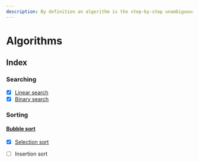 ```yaml
---
description: By definition an algorithm is the step-by-step unambiguous instructions to solve a problem.
---
```


# Algorithms

## Index

### Searching
  * [x] [Linear search](searching/linear-search.md)
  * [x] [Binary search](searching/binary-search.md)
### Sorting
#### [Bubble sort](sorting/bubble-sort.md)
  * [x] [Selection sort](sorting/selection-sort.md)
  * [ ] Insertion sort

